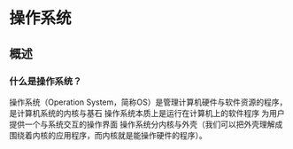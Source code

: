 # 操作系统

## 概述

### 什么是操作系统？

操作系统（Operation System，简称OS）是管理计算机硬件与软件资源的程序，是计算机系统的内核与基石
操作系统本质上是运行在计算机上的软件程序
为用户提供一个与系统交互的操作界面
操作系统分内核与外壳（我们可以把外壳理解成围绕着内核的应用程序，而内核就是能操作硬件的程序）。